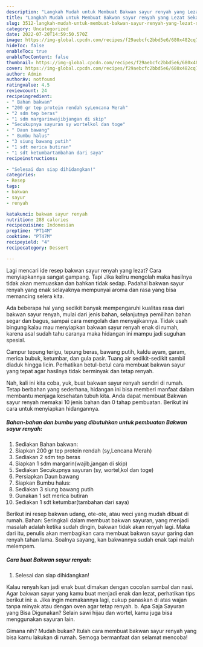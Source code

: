 ```yaml
---
description: "Langkah Mudah untuk Membuat Bakwan sayur renyah yang Lezat Sekali, Buat Buka Puasa Menggugah Selera"
title: "Langkah Mudah untuk Membuat Bakwan sayur renyah yang Lezat Sekali, Buat Buka Puasa Menggugah Selera"
slug: 3512-langkah-mudah-untuk-membuat-bakwan-sayur-renyah-yang-lezat-sekali-buat-buka-puasa-menggugah-selera
category: Uncategorized
date: 2022-07-20T14:59:50.570Z
image: https://img-global.cpcdn.com/recipes/f29aebcfc2bbd5e6/680x482cq70/bakwan-sayur-renyah-foto-resep-utama.jpg
hideToc: false
enableToc: true
enableTocContent: false
thumbnail: https://img-global.cpcdn.com/recipes/f29aebcfc2bbd5e6/680x482cq70/bakwan-sayur-renyah-foto-resep-utama.jpg
cover: https://img-global.cpcdn.com/recipes/f29aebcfc2bbd5e6/680x482cq70/bakwan-sayur-renyah-foto-resep-utama.jpg
author: Admin
authorAv: notfound
ratingvalue: 4.5
reviewcount: 24
recipeingredient:
- " Bahan bakwan"
- "200 gr tep protein rendah syLencana Merah"
- "2 sdm tep beras"
- "1 sdm margarinwajibjangan di skip"
- "Secukupnya sayuran sy wortelkol dan toge"
- " Daun bawang"
- " Bumbu halus"
- "3 siung bawang putih"
- "1 sdt merica butiran"
- "1 sdt ketumbartambahan dari saya"
recipeinstructions:

- "Selesai dan siap dihidangkan!"
categories:
- Resep
tags:
- bakwan
- sayur
- renyah

katakunci: bakwan sayur renyah 
nutrition: 288 calories
recipecuisine: Indonesian
preptime: "PT14M"
cooktime: "PT47M"
recipeyield: "4"
recipecategory: Dessert

---
```



Lagi mencari ide resep bakwan sayur renyah yang lezat? Cara menyiapkannya sangat gampang. Tapi Jika keliru mengolah maka hasilnya tidak akan memuaskan dan bahkan tidak sedap. Padahal bakwan sayur renyah yang enak selayaknya mempunyai aroma dan rasa yang bisa memancing selera kita.


Ada beberapa hal yang sedikit banyak mempengaruhi kualitas rasa dari bakwan sayur renyah, mulai dari jenis bahan, selanjutnya pemilihan bahan segar dan bagus, sampai cara mengolah dan menyajikannya. Tidak usah bingung kalau mau menyiapkan bakwan sayur renyah enak di rumah, karena asal sudah tahu caranya maka hidangan ini mampu jadi suguhan spesial.

Campur tepung terigu, tepung beras, bawang putih, kaldu ayam, garam, merica bubuk, ketumbar, dan gula pasir. Tuang air sedikit-sedikit sambil diaduk hingga licin. Perhatikan betul-betul cara membuat bakwan sayur yang tepat agar hasilnya tidak berminyak dan tetap renyah.


Nah, kali ini kita coba, yuk, buat bakwan sayur renyah sendiri di rumah. Tetap berbahan yang sederhana, hidangan ini bisa memberi manfaat dalam membantu menjaga kesehatan tubuh kita. Anda dapat membuat Bakwan sayur renyah memakai 10 jenis bahan dan 0 tahap pembuatan. Berikut ini cara untuk menyiapkan hidangannya.

<!--inarticleads1-->

##### Bahan-bahan dan bumbu yang dibutuhkan untuk pembuatan Bakwan sayur renyah:

1. Sediakan  Bahan bakwan:
1. Siapkan 200 gr tep protein rendah (sy,Lencana Merah)
1. Sediakan 2 sdm tep beras
1. Siapkan 1 sdm margarin(wajib,jangan di skip)
1. Sediakan Secukupnya sayuran (sy, wortel,kol dan toge)
1. Persiapkan  Daun bawang
1. Siapkan  Bumbu halus:
1. Sediakan 3 siung bawang putih
1. Gunakan 1 sdt merica butiran
1. Sediakan 1 sdt ketumbar(tambahan dari saya)


Berikut ini resep bakwan udang, ote-ote, atau weci yang mudah dibuat di rumah. Bahan: Seringkali dalam membuat bakwan sayuran, yang menjadi masalah adalah ketika sudah dingin, bakwan tidak akan renyah lagi. Maka dari itu, penulis akan membagikan cara membuat bakwan sayur garing dan renyah tahan lama. Soalnya sayang, kan bakwannya sudah enak tapi malah melempem. 

<!--inarticleads2-->

##### Cara buat Bakwan sayur renyah:


1. Selesai dan siap dihidangkan!

Kalau renyah kan jadi enak buat dimakan dengan cocolan sambal dan nasi. Agar bakwan sayur yang kamu buat menjadi enak dan lezat, perhatikan tips berikut ini: a. Jika ingin memakannya lagi, cukup panaskan di atas wajan tanpa minyak atau dengan oven agar tetap renyah. b. Apa Saja Sayuran yang Bisa Digunakan? Selain sawi hijau dan wortel, kamu juga bisa menggunakan sayuran lain. 

Gimana nih? Mudah bukan? Itulah cara membuat bakwan sayur renyah yang bisa kamu lakukan di rumah. Semoga bermanfaat dan selamat mencoba!
